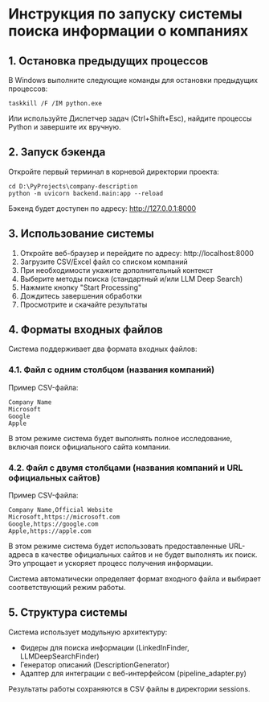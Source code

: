 # Инструкция по запуску системы поиска информации о компаниях

## 1. Остановка предыдущих процессов

В Windows выполните следующие команды для остановки предыдущих процессов:

```
taskkill /F /IM python.exe
```

Или используйте Диспетчер задач (Ctrl+Shift+Esc), найдите процессы Python и завершите их вручную.

## 2. Запуск бэкенда

Откройте первый терминал в корневой директории проекта:

```
cd D:\PyProjects\company-description
python -m uvicorn backend.main:app --reload
```

Бэкенд будет доступен по адресу: http://127.0.0.1:8000

<!-- ## 3. Запуск фронтенда

Откройте второй терминал в корневой директории проекта:

```
cd D:\PyProjects\company-description
python -m http.server 8001 --directory frontend
```

Фронтенд будет доступен по адресу: http://localhost:8001

## 4. Использование системы -->

## 3. Использование системы

1. Откройте веб-браузер и перейдите по адресу: http://localhost:8000
2. Загрузите CSV/Excel файл со списком компаний
3. При необходимости укажите дополнительный контекст
4. Выберите методы поиска (стандартный и/или LLM Deep Search)
5. Нажмите кнопку "Start Processing"
6. Дождитесь завершения обработки
7. Просмотрите и скачайте результаты

## 4. Форматы входных файлов

Система поддерживает два формата входных файлов:

### 4.1. Файл с одним столбцом (названия компаний)

Пример CSV-файла:
```
Company Name
Microsoft
Google
Apple
```

В этом режиме система будет выполнять полное исследование, включая поиск официального сайта компании.

### 4.2. Файл с двумя столбцами (названия компаний и URL официальных сайтов)

Пример CSV-файла:
```
Company Name,Official Website
Microsoft,https://microsoft.com
Google,https://google.com
Apple,https://apple.com
```

В этом режиме система будет использовать предоставленные URL-адреса в качестве официальных сайтов и не будет выполнять их поиск. Это упрощает и ускоряет процесс получения информации.

Система автоматически определяет формат входного файла и выбирает соответствующий режим работы.

## 5. Структура системы

Система использует модульную архитектуру:
- Фидеры для поиска информации (LinkedInFinder, LLMDeepSearchFinder)
- Генератор описаний (DescriptionGenerator)
- Адаптер для интеграции с веб-интерфейсом (pipeline_adapter.py)

Результаты работы сохраняются в CSV файлы в директории sessions. 